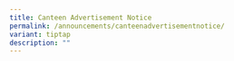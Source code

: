 ```yaml
---
title: Canteen Advertisement Notice
permalink: /announcements/canteenadvertisementnotice/
variant: tiptap
description: ""
---
```

